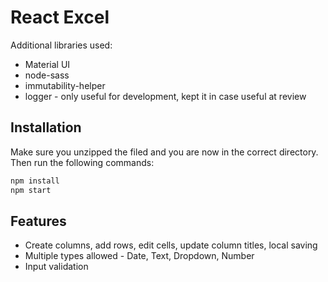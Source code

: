 
# React Excel

Additional libraries used: 
* Material UI
* node-sass
* immutability-helper
* logger - only useful for development, kept it in case useful at review


## Installation

Make sure you unzipped the filed and you are now in the correct directory. Then run the following commands:

```bash
npm install
npm start

```

## Features  
* Create columns, add rows, edit cells, update column titles, local saving
* Multiple types allowed - Date, Text, Dropdown, Number
* Input validation 
